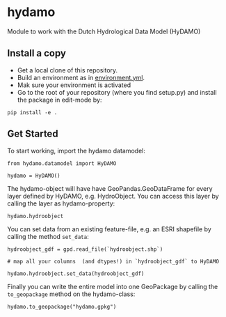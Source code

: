 # hydamo
Module to work with the Dutch Hydrological Data Model (HyDAMO)

## Install a copy
- Get a local clone of this repository.
- Build an environment as in <a href="https://github.com/d2hydro/hydamo/blob/main/envs/environment.yml" target="_blank">environment.yml</a>.
- Mak sure your environment is activated
- Go to the root of your repository (where you find setup.py) and install the package in edit-mode by:

```
pip install -e .
```

## Get Started
To start working, import the hydamo datamodel:
```
from hydamo.datamodel import HyDAMO

hydamo = HyDAMO()
```

The hydamo-object will have have GeoPandas.GeoDataFrame for every layer defined by HyDAMO, e.g. HydroObject. You can access this layer by calling the layer as hydamo-property:

```
hydamo.hydroobject
```

You can set data from an existing feature-file, e.g. an ESRI shapefile by calling the method `set_data`:

```
hydroobject_gdf = gpd.read_file(`hydroobject.shp`)

# map all your columns  (and dtypes!) in `hydroobject_gdf` to HyDAMO

hydamo.hydroobject.set_data(hydroobject_gdf)
```

Finally you can write the entire model into one GeoPackage by calling the `to_geopackage` method on the hydamo-class:

```
hydamo.to_geopackage("hydamo.gpkg")
```